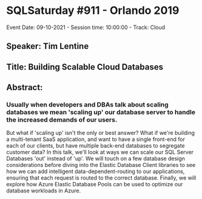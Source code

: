 # SQLSaturday #911 - Orlando 2019
Event Date: 09-10-2021 - Session time: 10:00:00 - Track: Cloud
## Speaker: Tim Lentine
## Title: Building Scalable Cloud Databases
## Abstract:
### Usually when developers and DBAs talk about scaling databases we mean 'scaling up' our database server to handle the increased demands of our users.
But what if 'scaling up' isn't the only or best answer? 
What if we're building a multi-tenant SaaS application, and want to have a single front-end for each of our clients, but have multiple back-end databases to segregate customer data?
In this talk, we'll look at ways we can scale our SQL Server Databases 'out' instead of 'up'.
We will touch on a few database design considerations before diving into the Elastic Database Client libraries to see how we can add intelligent data-dependent-routing to our applications, ensuring that each request is routed to the correct database. 
Finally, we will explore how Azure Elastic Database Pools can be used to optimize our database workloads in Azure.
